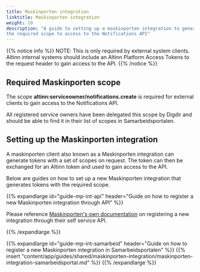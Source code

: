 ```yaml
---
title: Maskinporten integration
linktitle: Maskinporten integration
weight: 10
description: "A guide to setting up a maskinporten integration to generate tokens with 
the required scope to access to the Notifications API"
---
```


{{% notice info %}}
NOTE: This is only required by external system clients. 
Altinn internal systems should include an Altinn Platform Access Tokens to the request header to gain access 
to the API.
{{% /notice %}}

## Required Maskinporten scope

The scope **altinn:serviceowner/notifications.create** is required for external clients to gain 
access to the Notifications API.

All registered service owners have been delegated this scope by Digdir and should 
be able to find it in their list of scopes in Samarbeidsportalen. 

## Setting up the Maskinporten integration

A maskinporten client also known as a Maskinporten integration can generate tokens with a set of scopes on request. 
The token can then be exchanged for an Altinn token and used to gain access to the API. 

Below are guides on how to set up a new Maskinporten integration that generates tokens with the required scope.


{{% expandlarge id="guide-mp-int-api" header="Guide on how to register a new Maskinporten integration through API" %}}

Please reference [Maskinporten's own documentation](https://docs.digdir.no/docs/Maskinporten/maskinporten_guide_apikonsument)
on registering a new integration through their self service API.

{{% /expandlarge %}}


{{% expandlarge id="guide-mp-int-samarbeid" header="Guide on how to register a new Maskinporten integration in Samarbeidsportalen" %}}
{{% insert "content/app/guides/shared/maskinporten-integration/maskinporten-integration-samarbeidsportal.md" %}}
{{% /expandlarge %}}

